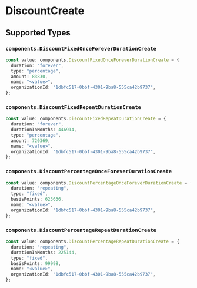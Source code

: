 # DiscountCreate


## Supported Types

### `components.DiscountFixedOnceForeverDurationCreate`

```typescript
const value: components.DiscountFixedOnceForeverDurationCreate = {
  duration: "forever",
  type: "percentage",
  amount: 83830,
  name: "<value>",
  organizationId: "1dbfc517-0bbf-4301-9ba8-555ca42b9737",
};
```

### `components.DiscountFixedRepeatDurationCreate`

```typescript
const value: components.DiscountFixedRepeatDurationCreate = {
  duration: "forever",
  durationInMonths: 446914,
  type: "percentage",
  amount: 720369,
  name: "<value>",
  organizationId: "1dbfc517-0bbf-4301-9ba8-555ca42b9737",
};
```

### `components.DiscountPercentageOnceForeverDurationCreate`

```typescript
const value: components.DiscountPercentageOnceForeverDurationCreate = {
  duration: "repeating",
  type: "fixed",
  basisPoints: 623636,
  name: "<value>",
  organizationId: "1dbfc517-0bbf-4301-9ba8-555ca42b9737",
};
```

### `components.DiscountPercentageRepeatDurationCreate`

```typescript
const value: components.DiscountPercentageRepeatDurationCreate = {
  duration: "repeating",
  durationInMonths: 225144,
  type: "fixed",
  basisPoints: 99998,
  name: "<value>",
  organizationId: "1dbfc517-0bbf-4301-9ba8-555ca42b9737",
};
```

